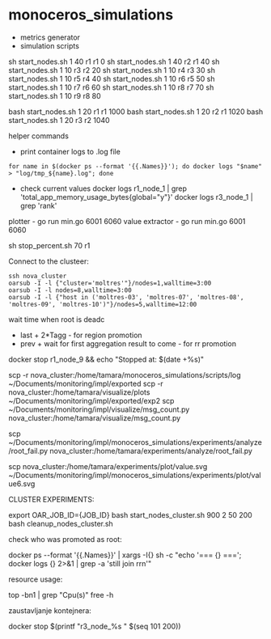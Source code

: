 # monoceros_simulations

- metrics generator
- simulation scripts

sh start_nodes.sh 1 40 r1 r1 0
sh start_nodes.sh 1 40 r2 r1 40
sh start_nodes.sh 1 10 r3 r2 20
sh start_nodes.sh 1 10 r4 r3 30
sh start_nodes.sh 1 10 r5 r4 40
sh start_nodes.sh 1 10 r6 r5 50
sh start_nodes.sh 1 10 r7 r6 60
sh start_nodes.sh 1 10 r8 r7 70
sh start_nodes.sh 1 10 r9 r8 80

bash start_nodes.sh 1 20 r1 r1 1000
bash start_nodes.sh 1 20 r2 r1 1020
bash start_nodes.sh 1 20 r3 r2 1040

helper commands
- print container logs to .log file
```shell
for name in $(docker ps --format '{{.Names}}'); do docker logs "$name" > "log/tmp_${name}.log"; done
```
- check current values
    docker logs r1_node_1 | grep 'total_app_memory_usage_bytes{global=\"y\"}'
    docker logs r3_node_1 | grep 'rank'

plotter - go run min.go 6001 6060
value extractor - go run min.go 6001 6060

sh stop_percent.sh 70 r1

Connect to the clusteer:

    ssh nova_cluster
    oarsub -I -l {"cluster='moltres'"}/nodes=1,walltime=3:00
    oarsub -I -l nodes=8,walltime=3:00
    oarsub -I -l {"host in ('moltres-03', 'moltres-07', 'moltres-08', 'moltres-09', 'moltres-10')"}/nodes=5,walltime=12:00

wait time when root is deadc
- last + 2*Tagg - for region promotion
- prev + wait for first aggregation result to come - for rr promotion

docker stop r1_node_9 && echo "Stopped at: $(date +%s)"

scp -r nova_cluster:/home/tamara/monoceros_simulations/scripts/log ~/Documents/monitoring/impl/exported
scp -r nova_cluster:/home/tamara/visualize/plots ~/Documents/monitoring/impl/exported/exp2
scp ~/Documents/monitoring/impl/visualize/msg_count.py nova_cluster:/home/tamara/visualize/msg_count.py


scp ~/Documents/monitoring/impl/monoceros_simulations/experiments/analyze/root_fail.py nova_cluster:/home/tamara/experiments/analyze/root_fail.py

scp nova_cluster:/home/tamara/experiments/plot/value.svg ~/Documents/monitoring/impl/monoceros_simulations/experiments/plot/value6.svg

CLUSTER EXPERIMENTS:

export OAR_JOB_ID={JOB_ID}
bash start_nodes_cluster.sh 900 2 50 200
bash cleanup_nodes_cluster.sh

check who was promoted as root:

docker ps --format '{{.Names}}' | xargs -I{} sh -c "echo '=== {} ==='; docker logs {} 2>&1 | grep -a 'still join rrn'"

resource usage:

top -bn1 | grep "Cpu(s)"
free -h

zaustavljanje kontejnera:

docker stop $(printf "r3_node_%s " $(seq 101 200))
